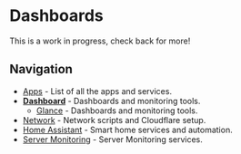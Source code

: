 # Dashboards
This is a work in progress, check back for more!

## Navigation
* [Apps](/apps/README.md) - List of all the apps and services.
* [__Dashboard__](/dashboard/README.md) - Dashboards and monitoring tools.
  - [Glance](/dashboard/glance/README.md) - Dashboards and monitoring tools.
* [Network](/network/README.md) - Network scripts and Cloudflare setup.
* [Home Assistant](/homeassistant/README.md) - Smart home services and automation.
* [Server Monitoring](/monitoring/README.md) - Server Monitoring services.